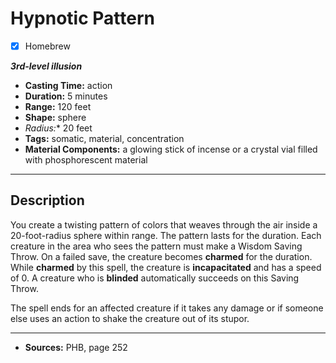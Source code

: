 # Hypnotic Pattern
- [x] Homebrew

***3rd-level illusion***
- **Casting Time:** action
- **Duration:** 5 minutes
- **Range:** 120 feet
- **Shape:** sphere
- **Radius*:** 20 feet
- **Tags:** somatic, material, concentration
- **Material Components:** a glowing stick of incense or a crystal vial filled with phosphorescent material

---

## Description
You create a twisting pattern of colors that weaves through the air inside a 20-foot-radius sphere within range.
The pattern lasts for the duration.
Each creature in the area who sees the pattern must make a Wisdom Saving Throw.
On a failed save, the creature becomes **charmed** for the duration.
While **charmed** by this spell, the creature is **incapacitated** and has a speed of 0.
A creature who is **blinded** automatically succeeds on this Saving Throw.

The spell ends for an affected creature if it takes any damage or if someone else uses an action to shake the creature out of its stupor.

---

- **Sources:** PHB, page 252
